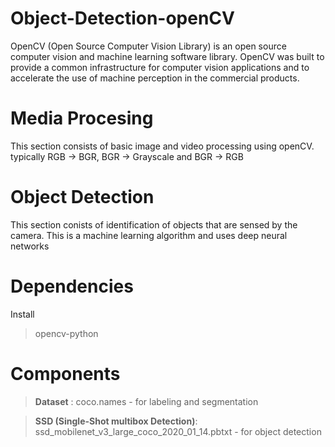 # Object-Detection-openCV
OpenCV (Open Source Computer Vision Library) is an open source computer vision and machine learning software library. OpenCV was built to provide a common infrastructure for computer vision applications and to accelerate the use of machine perception in the commercial products.

# **Media Procesing**
This section consists of basic image and video processing using openCV. 
typically RGB -> BGR, BGR -> Grayscale and BGR -> RGB 

# **Object Detection**
 This section conists of identification of objects that are sensed by the camera. 
 This is a machine learning algorithm and uses deep neural networks
 
 # **Dependencies**
 Install
 >opencv-python

 # **Components**
 >**Dataset** : coco.names - for labeling and segmentation
 
 >**SSD (Single-Shot multibox Detection)**: ssd_mobilenet_v3_large_coco_2020_01_14.pbtxt -  for object detection
 

